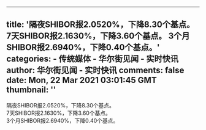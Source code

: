 
---
title: '隔夜SHIBOR报2.0520%，下降8.30个基点。
7天SHIBOR报2.1630%，下降3.60个基点。
3个月SHIBOR报2.6940%，下降0.40个基点。'
categories: 
    - 传统媒体
    - 华尔街见闻 - 实时快讯
author: 华尔街见闻 - 实时快讯
comments: false
date: Mon, 22 Mar 2021 03:01:45 GMT
thumbnail: ''
---

<div>   
<p>隔夜SHIBOR报2.0520%，下降8.30个基点。<br>7天SHIBOR报2.1630%，下降3.60个基点。<br>3个月SHIBOR报2.6940%，下降0.40个基点。</p>
  
</div>
            
